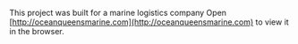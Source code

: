 This project was built for a marine logistics company
Open [http://oceanqueensmarine.com](http://oceanqueensmarine.com) to view it in the browser.
